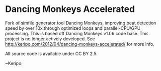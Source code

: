 Dancing Monkeys Accelerated
==================

Fork of simfile generator tool Dancing Monkeys, improving beat detection speed by over 10x through optimized loops and parallel-CPU/GPU processing.
This is based off Dancing Monkeys v1.06 code base. This project is no longer actively developed. See http://keripo.com/2012/04/dancing-monkeys-accelerated/ for more info.

All source code is available under CC BY 2.5

~Keripo

